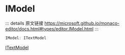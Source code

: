 # IModel

<backTop />
        
::: details 原文链接
https://microsoft.github.io/monaco-editor/docs.html#types/editor.IModel.html
:::

```ts
IModel: ITextModel
```
[ITextModel](/api/editor/ITextModel.md)